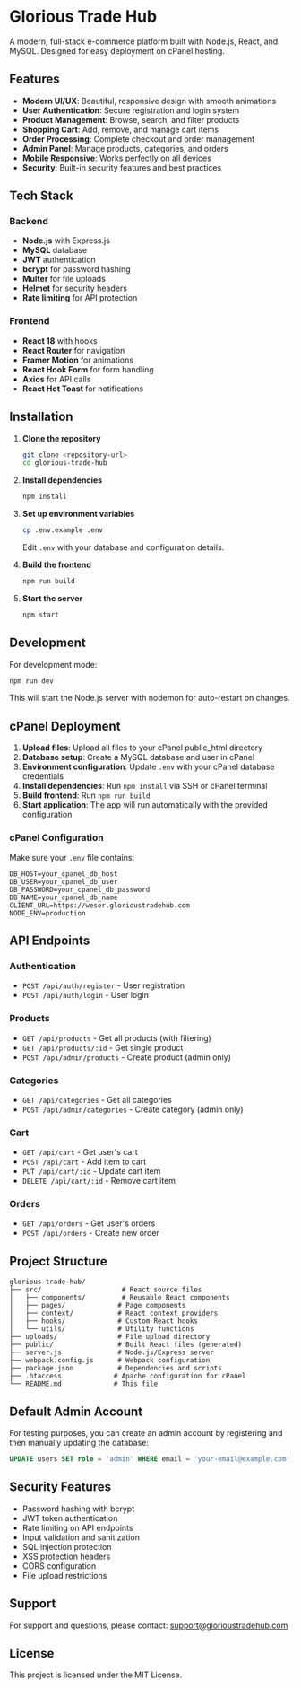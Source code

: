 # Glorious Trade Hub

A modern, full-stack e-commerce platform built with Node.js, React, and MySQL. Designed for easy deployment on cPanel hosting.

## Features

- **Modern UI/UX**: Beautiful, responsive design with smooth animations
- **User Authentication**: Secure registration and login system
- **Product Management**: Browse, search, and filter products
- **Shopping Cart**: Add, remove, and manage cart items
- **Order Processing**: Complete checkout and order management
- **Admin Panel**: Manage products, categories, and orders
- **Mobile Responsive**: Works perfectly on all devices
- **Security**: Built-in security features and best practices

## Tech Stack

### Backend
- **Node.js** with Express.js
- **MySQL** database
- **JWT** authentication
- **bcrypt** for password hashing
- **Multer** for file uploads
- **Helmet** for security headers
- **Rate limiting** for API protection

### Frontend
- **React 18** with hooks
- **React Router** for navigation
- **Framer Motion** for animations
- **React Hook Form** for form handling
- **Axios** for API calls
- **React Hot Toast** for notifications

## Installation

1. **Clone the repository**
   ```bash
   git clone <repository-url>
   cd glorious-trade-hub
   ```

2. **Install dependencies**
   ```bash
   npm install
   ```

3. **Set up environment variables**
   ```bash
   cp .env.example .env
   ```
   Edit `.env` with your database and configuration details.

4. **Build the frontend**
   ```bash
   npm run build
   ```

5. **Start the server**
   ```bash
   npm start
   ```

## Development

For development mode:
```bash
npm run dev
```

This will start the Node.js server with nodemon for auto-restart on changes.

## cPanel Deployment

1. **Upload files**: Upload all files to your cPanel public_html directory
2. **Database setup**: Create a MySQL database and user in cPanel
3. **Environment configuration**: Update `.env` with your cPanel database credentials
4. **Install dependencies**: Run `npm install` via SSH or cPanel terminal
5. **Build frontend**: Run `npm run build`
6. **Start application**: The app will run automatically with the provided configuration

### cPanel Configuration

Make sure your `.env` file contains:
```
DB_HOST=your_cpanel_db_host
DB_USER=your_cpanel_db_user
DB_PASSWORD=your_cpanel_db_password
DB_NAME=your_cpanel_db_name
CLIENT_URL=https://weser.glorioustradehub.com
NODE_ENV=production
```

## API Endpoints

### Authentication
- `POST /api/auth/register` - User registration
- `POST /api/auth/login` - User login

### Products
- `GET /api/products` - Get all products (with filtering)
- `GET /api/products/:id` - Get single product
- `POST /api/admin/products` - Create product (admin only)

### Categories
- `GET /api/categories` - Get all categories
- `POST /api/admin/categories` - Create category (admin only)

### Cart
- `GET /api/cart` - Get user's cart
- `POST /api/cart` - Add item to cart
- `PUT /api/cart/:id` - Update cart item
- `DELETE /api/cart/:id` - Remove cart item

### Orders
- `GET /api/orders` - Get user's orders
- `POST /api/orders` - Create new order

## Project Structure

```
glorious-trade-hub/
├── src/                    # React source files
│   ├── components/         # Reusable React components
│   ├── pages/             # Page components
│   ├── context/           # React context providers
│   ├── hooks/             # Custom React hooks
│   └── utils/             # Utility functions
├── uploads/               # File upload directory
├── public/                # Built React files (generated)
├── server.js              # Node.js/Express server
├── webpack.config.js      # Webpack configuration
├── package.json           # Dependencies and scripts
├── .htaccess             # Apache configuration for cPanel
└── README.md             # This file
```

## Default Admin Account

For testing purposes, you can create an admin account by registering and then manually updating the database:

```sql
UPDATE users SET role = 'admin' WHERE email = 'your-email@example.com';
```

## Security Features

- Password hashing with bcrypt
- JWT token authentication
- Rate limiting on API endpoints
- Input validation and sanitization
- SQL injection protection
- XSS protection headers
- CORS configuration
- File upload restrictions

## Support

For support and questions, please contact: support@glorioustradehub.com

## License

This project is licensed under the MIT License.
